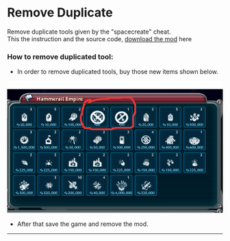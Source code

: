 # Remove Duplicate
Remove duplicate tools given by the "spacecreate" cheat.   
This the instruction and the source code, [download the mod](https://github.com/Studumb/RemoveDuplicate/releases) here

### How to remove duplicated tool:
- In order to remove duplicated tools, buy those new items shown below.

![image](https://raw.githubusercontent.com/Studumb/RemoveDuplicate/main/Screenshot_161.webp)   

- After that save the game and remove the mod.
---

